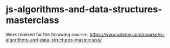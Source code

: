 # js-algorithms-and-data-structures-masterclass
Work realised for the following course : https://www.udemy.com/course/js-algorithms-and-data-structures-masterclass/
